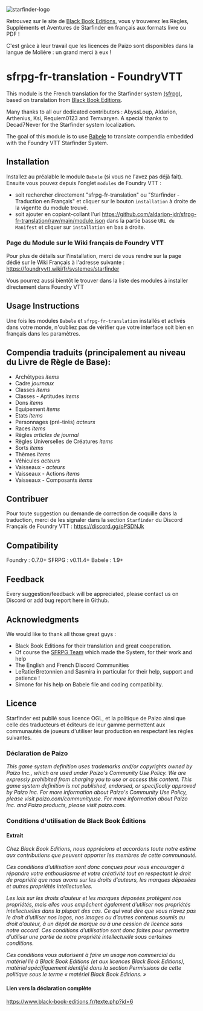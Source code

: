 ![starfinder-logo](https://www.black-book-editions.fr/contenu/partners/tonyb/image/starfinder_1000x200.png "starfinder-logo")

Retrouvez sur le site de [Black Book Editions](https://www.black-book-editions.fr/catalogue.php?id=448), vous y trouverez les Règles, Suppléments et Aventures de Starfinder en français aux formats livre ou PDF !

C'est grâce à leur travail que les licences de Paizo sont disponibles dans la langue de Molière : un grand merci à eux !

# sfrpg-fr-translation - FoundryVTT
This module is the French translation for the Starfinder system [(sfrpg)](https://foundryvtt.com/packages/sfrpg), based on translation from [Black Book Editions](https://www.black-book-editions.fr/catalogue.php?id=448).

Many thanks to all our dedicated contributors :
AbyssLoup, Aldarion, Arthenius, Ksi, Requiem0123 and Temvaryen.
A special thanks to Decad7Never for the Starfinder system localization.
 
The goal of this module is to use [Babele](https://foundryvtt.com/packages/babele/) to translate compendia embedded with the Foundry VTT Starfinder System.
  
## Installation
Installez au préalable le module `Babele` (si vous ne l'avez pas déjà fait).
Ensuite vous pouvez depuis l'onglet `modules` de Foundry VTT :
* soit rechercher directement "sfrpg-fr-translation" ou "Starfinder - Traduction en Français" et cliquer sur le bouton `installation` à droite de la vigentte du module trouvé.
* soit ajouter en copiant-collant l'url https://github.com/aldarion-jdr/sfrpg-fr-translation/raw/main/module.json dans la partie basse `URL du Manifest` et cliquer sur `installation` en bas à droite.
  
### Page du Module sur le Wiki français de Foundry VTT
Pour plus de détails sur l'installation, merci de vous rendre sur la page dédié sur le Wiki Français à l'adresse suivante : https://foundryvtt.wiki/fr/systemes/starfinder
  
Vous pourrez aussi bientôt le trouver dans la liste des modules à installer directement dans Foundry VTT
  
## Usage Instructions
Une fois les modules `Babele` et `sfrpg-fr-translation` installés et activés dans votre monde, n'oubliez pas de vérifier que votre interface soit bien en français dans les paramètres.
  
## Compendia traduits (principalement au niveau du Livre de Règle de Base):
* Archétypes *items*
* Cadre *journaux*
* Classes *items*
* Classes - Aptitudes *items*
* Dons *items*
* Equipement *items*
* Etats *items*
* Personnages (pré-tirés) *acteurs*
* Races *items*
* Règles *articles de journal*
* Règles Universelles de Créatures *items*
* Sorts *items*
* Thèmes *items*
* Véhicules *acteurs*
* Vaisseaux - *acteurs*
* Vaisseaux - Actions *items*
* Vaisseaux - Composants *items*

## Contribuer
Pour toute suggestion ou demande de correction de coquille dans la traduction, merci de les signaler dans la section `Starfinder` du Discord Français de Foundry VTT :
https://discord.gg/pPSDNJk
  
## Compatibility
Foundry : 0.7.0+
SFRPG : v0.11.4+
Babele : 1.9+

## Feedback
Every suggestion/feedback will be appreciated, please contact us on Discord or add bug report here in Github.
  
## Acknowledgments
We would like to thank all those great guys :
* Black Book Editions for their translation and great cooperation.
* Of course the [SFRPG Team](https://foundryvtt.com/packages/sfrpg) which made the System, for their work and help
* The English and French Discord Communities
* LeRatierBretonnien and Sasmira in particular for their help, support and patience !
* Simone for his help on Babele file and coding compatibility.

## Licence
Starfinder est publié sous licence OGL, et la politique de Paizo ainsi que celle des traducteurs et éditeurs de leur gamme permettent aux communautés de joueurs d'utiliser leur production en respectant les règles suivantes.

### Déclaration de Paizo
*This game system definition uses trademarks and/or copyrights owned by Paizo Inc., which are used under Paizo's Community Use Policy. We are expressly prohibited from charging you to use or access this content. This game system definition is not published, endorsed, or specifically approved by Paizo Inc. For more information about Paizo's Community Use Policy, please visit paizo.com/communityuse. For more information about Paizo Inc. and Paizo products, please visit paizo.com.*  

### Conditions d'utilisation de Black Book Éditions
#### Extrait
*Chez Black Book Editions, nous apprécions et accordons toute notre estime aux contributions que peuvent apporter les membres de cette communauté.*
  
*Ces conditions d’utilisation sont donc conçues pour vous encourager à répandre votre enthousiasme et votre créativité tout en respectant le droit de propriété que nous avons sur les droits d’auteurs, les marques déposées et autres propriétés intellectuelles.*

*Les lois sur les droits d’auteur et les marques déposées protègent nos propriétés, mais elles vous empêchent également d’utiliser nos propriétés intellectuelles dans la plupart des cas. Ce qui veut dire que vous n’avez pas le droit d’utiliser nos logos, nos images ou d’autres contenus soumis au droit d’auteur, à un dépôt de marque ou à une cession de licence sans notre accord. Ces conditions d’utilisation sont donc faites pour permettre d’utiliser une partie de notre propriété intellectuelle sous certaines conditions.*

*Ces conditions vous autorisent à faire un usage non commercial du matériel lié à Black Book Editions (et aux licences Black Book Editions), matériel spécifiquement identifié dans la section Permissions de cette politique sous le terme « matériel Black Book Editions. »*  

#### Lien vers la déclaration complète
https://www.black-book-editions.fr/texte.php?id=6
